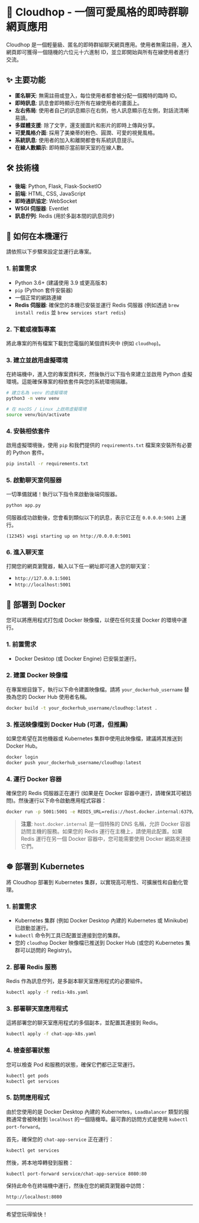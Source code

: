 # 🎀 Cloudhop - 一個可愛風格的即時群聊網頁應用

Cloudhop 是一個輕量級、匿名的即時群組聊天網頁應用。使用者無需註冊，進入網頁即可獲得一個隨機的六位元十六進制 ID，並立即開始與所有在線使用者進行交流。

## ✨ 主要功能

- **匿名聊天**: 無需註冊或登入，每位使用者都會被分配一個獨特的臨時 ID。
- **即時訊息**: 訊息會即時顯示在所有在線使用者的畫面上。
- **左右佈局**: 使用者自己的訊息顯示在右側，他人訊息顯示在左側，對話流清晰易讀。
- **多媒體支援**: 除了文字，還支援圖片和影片的即時上傳與分享。
- **可愛風格介面**: 採用了美樂蒂的粉色、圓潤、可愛的視覺風格。
- **系統訊息**: 使用者的加入和離開都會有系統訊息提示。
- **在線人數顯示**: 即時顯示當前聊天室的在線人數。

## 🛠️ 技術棧

- **後端**: Python, Flask, Flask-SocketIO
- **前端**: HTML, CSS, JavaScript
- **即時通訊協定**: WebSocket
- **WSGI 伺服器**: Eventlet
- **訊息佇列**: Redis (用於多副本間的訊息同步)

## 🚀 如何在本機運行

請依照以下步驟來設定並運行此專案。

### 1. 前置需求

- Python 3.6+ (建議使用 3.9 或更高版本)
- `pip` (Python 套件安裝器)
- 一個正常的網路連線
- **Redis 伺服器**: 確保您的本機已安裝並運行 Redis 伺服器 (例如透過 `brew install redis` 並 `brew services start redis`)

### 2. 下載或複製專案

將此專案的所有檔案下載到您電腦的某個資料夾中 (例如 `cloudhop`)。

### 3. 建立並啟用虛擬環境

在終端機中，進入您的專案資料夾，然後執行以下指令來建立並啟用 Python 虛擬環境。這能確保專案的相依套件與您的系統環境隔離。

```bash
# 建立名為 venv 的虛擬環境
python3 -m venv venv

# 在 macOS / Linux 上啟用虛擬環境
source venv/bin/activate
```

### 4. 安裝相依套件

啟用虛擬環境後，使用 `pip` 和我們提供的 `requirements.txt` 檔案來安裝所有必要的 Python 套件。

```bash
pip install -r requirements.txt
```

### 5. 啟動聊天室伺服器

一切準備就緒！執行以下指令來啟動後端伺服器。

```bash
python app.py
```

伺服器成功啟動後，您會看到類似以下的訊息，表示它正在 `0.0.0.0:5001` 上運行。

```
(12345) wsgi starting up on http://0.0.0.0:5001
```

### 6. 進入聊天室

打開您的網頁瀏覽器，輸入以下任一網址即可進入您的聊天室：

- `http://127.0.0.1:5001`
- `http://localhost:5001`

## 🐳 部署到 Docker

您可以將應用程式打包成 Docker 映像檔，以便在任何支援 Docker 的環境中運行。

### 1. 前置需求

- Docker Desktop (或 Docker Engine) 已安裝並運行。

### 2. 建置 Docker 映像檔

在專案根目錄下，執行以下命令建置映像檔。請將 `your_dockerhub_username` 替換為您的 Docker Hub 使用者名稱。

```bash
docker build -t your_dockerhub_username/cloudhop:latest .
```

### 3. 推送映像檔到 Docker Hub (可選，但推薦)

如果您希望在其他機器或 Kubernetes 集群中使用此映像檔，建議將其推送到 Docker Hub。

```bash
docker login
docker push your_dockerhub_username/cloudhop:latest
```

### 4. 運行 Docker 容器

確保您的 Redis 伺服器正在運行 (如果是在 Docker 容器中運行，請確保其可被訪問)。然後運行以下命令啟動應用程式容器：

```bash
docker run -p 5001:5001 -e REDIS_URL=redis://host.docker.internal:6379/0 your_dockerhub_username/cloudhop:latest
```

> **注意**: `host.docker.internal` 是一個特殊的 DNS 名稱，允許 Docker 容器訪問主機的服務。如果您的 Redis 運行在主機上，請使用此配置。如果 Redis 運行在另一個 Docker 容器中，您可能需要使用 Docker 網路來連接它們。

## ☸️ 部署到 Kubernetes

將 Cloudhop 部署到 Kubernetes 集群，以實現高可用性、可擴展性和自動化管理。

### 1. 前置需求

- Kubernetes 集群 (例如 Docker Desktop 內建的 Kubernetes 或 Minikube) 已啟動並運行。
- `kubectl` 命令列工具已配置並連接到您的集群。
- 您的 `cloudhop` Docker 映像檔已推送到 Docker Hub (或您的 Kubernetes 集群可以訪問的 Registry)。

### 2. 部署 Redis 服務

Redis 作為訊息佇列，是多副本聊天室應用程式的必要組件。

```bash
kubectl apply -f redis-k8s.yaml
```

### 3. 部署聊天室應用程式

這將部署您的聊天室應用程式的多個副本，並配置其連接到 Redis。

```bash
kubectl apply -f chat-app-k8s.yaml
```

### 4. 檢查部署狀態

您可以檢查 Pod 和服務的狀態，確保它們都已正常運行。

```bash
kubectl get pods
kubectl get services
```

### 5. 訪問應用程式

由於您使用的是 Docker Desktop 內建的 Kubernetes，`LoadBalancer` 類型的服務通常會被映射到 `localhost` 的一個隨機埠。最可靠的訪問方式是使用 `kubectl port-forward`。

首先，確保您的 `chat-app-service` 正在運行：

```bash
kubectl get services
```

然後，將本地埠轉發到服務：

```bash
kubectl port-forward service/chat-app-service 8080:80
```

保持此命令在終端機中運行，然後在您的網頁瀏覽器中訪問：

`http://localhost:8080`

---

希望您玩得愉快！